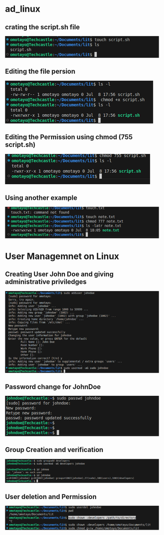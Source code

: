# ad_linux


## crating the script.sh file

![](./file-cr.png)


## Editing the file persion 

![](./permisson1st.png)


## Editing the Permission using chmod (755 script.sh)

![](./permission2nd.png)


## Using another example 

![](./Permission3.png)



# User Managemnet on Linux


## Creating User John Doe and giving administrative priviledges 

![](./creating_user.png)


## Password change for JohnDoe

![](./password.png)

## Group Creation and verification

![](./gp_creation.png)


## User deletion and Permission

![](./user_del_and_per.png)
